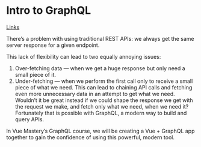 # Intro to GraphQL

[Links](https://www.vuemastery.com/courses/querying-with-graphql/intro-to-graphql)

There’s a problem with using traditional REST APIs: we always get the same server response for a given endpoint.

This lack of flexibility can lead to two equally annoying issues:

1. Over-fetching data — when we get a huge response but only need a small piece of it.
2. Under-fetching — when we perform the first call only to receive a small piece of what we need. This can lead to chaining API calls and fetching even more unnecessary data in an attempt to get what we need.
Wouldn’t it be great instead if we could shape the response we get with the request we make, and fetch only what we need, when we need it? Fortunately that is possible with GraphQL, a modern way to build and query APIs.

In Vue Mastery’s GraphQL course, we will be creating a Vue + GraphQL app together to gain the confidence of using this powerful, modern tool.
